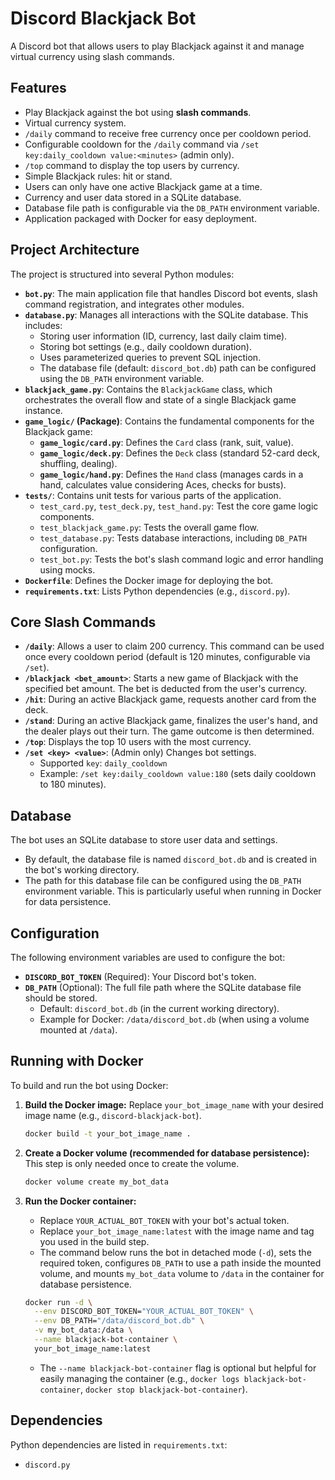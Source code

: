 # Discord Blackjack Bot

A Discord bot that allows users to play Blackjack against it and manage virtual currency using slash commands.

## Features

*   Play Blackjack against the bot using **slash commands**.
*   Virtual currency system.
*   `/daily` command to receive free currency once per cooldown period.
*   Configurable cooldown for the `/daily` command via `/set key:daily_cooldown value:<minutes>` (admin only).
*   `/top` command to display the top users by currency.
*   Simple Blackjack rules: hit or stand.
*   Users can only have one active Blackjack game at a time.
*   Currency and user data stored in a SQLite database.
*   Database file path is configurable via the `DB_PATH` environment variable.
*   Application packaged with Docker for easy deployment.

## Project Architecture

The project is structured into several Python modules:

*   **`bot.py`**: The main application file that handles Discord bot events, slash command registration, and integrates other modules.
*   **`database.py`**: Manages all interactions with the SQLite database. This includes:
    *   Storing user information (ID, currency, last daily claim time).
    *   Storing bot settings (e.g., daily cooldown duration).
    *   Uses parameterized queries to prevent SQL injection.
    *   The database file (default: `discord_bot.db`) path can be configured using the `DB_PATH` environment variable.
*   **`blackjack_game.py`**: Contains the `BlackjackGame` class, which orchestrates the overall flow and state of a single Blackjack game instance.
*   **`game_logic/` (Package)**: Contains the fundamental components for the Blackjack game:
    *   **`game_logic/card.py`**: Defines the `Card` class (rank, suit, value).
    *   **`game_logic/deck.py`**: Defines the `Deck` class (standard 52-card deck, shuffling, dealing).
    *   **`game_logic/hand.py`**: Defines the `Hand` class (manages cards in a hand, calculates value considering Aces, checks for busts).
*   **`tests/`**: Contains unit tests for various parts of the application.
    *   `test_card.py`, `test_deck.py`, `test_hand.py`: Test the core game logic components.
    *   `test_blackjack_game.py`: Tests the overall game flow.
    *   `test_database.py`: Tests database interactions, including `DB_PATH` configuration.
    *   `test_bot.py`: Tests the bot's slash command logic and error handling using mocks.
*   **`Dockerfile`**: Defines the Docker image for deploying the bot.
*   **`requirements.txt`**: Lists Python dependencies (e.g., `discord.py`).

## Core Slash Commands

*   **`/daily`**: Allows a user to claim 200 currency. This command can be used once every cooldown period (default is 120 minutes, configurable via `/set`).
*   **`/blackjack <bet_amount>`**: Starts a new game of Blackjack with the specified bet amount. The bet is deducted from the user's currency.
*   **`/hit`**: During an active Blackjack game, requests another card from the deck.
*   **`/stand`**: During an active Blackjack game, finalizes the user's hand, and the dealer plays out their turn. The game outcome is then determined.
*   **`/top`**: Displays the top 10 users with the most currency.
*   **`/set <key> <value>`**: (Admin only) Changes bot settings.
    *   Supported `key`: `daily_cooldown`
    *   Example: `/set key:daily_cooldown value:180` (sets daily cooldown to 180 minutes).

## Database

The bot uses an SQLite database to store user data and settings.
*   By default, the database file is named `discord_bot.db` and is created in the bot's working directory.
*   The path for this database file can be configured using the `DB_PATH` environment variable. This is particularly useful when running in Docker for data persistence.

## Configuration

The following environment variables are used to configure the bot:

*   **`DISCORD_BOT_TOKEN`** (Required): Your Discord bot's token.
*   **`DB_PATH`** (Optional): The full file path where the SQLite database file should be stored.
    *   Default: `discord_bot.db` (in the current working directory).
    *   Example for Docker: `/data/discord_bot.db` (when using a volume mounted at `/data`).

## Running with Docker

To build and run the bot using Docker:

1.  **Build the Docker image:**
    Replace `your_bot_image_name` with your desired image name (e.g., `discord-blackjack-bot`).
    ```bash
    docker build -t your_bot_image_name .
    ```

2.  **Create a Docker volume (recommended for database persistence):**
    This step is only needed once to create the volume.
    ```bash
    docker volume create my_bot_data
    ```

3.  **Run the Docker container:**
    *   Replace `YOUR_ACTUAL_BOT_TOKEN` with your bot's actual token.
    *   Replace `your_bot_image_name:latest` with the image name and tag you used in the build step.
    *   The command below runs the bot in detached mode (`-d`), sets the required token, configures `DB_PATH` to use a path inside the mounted volume, and mounts `my_bot_data` volume to `/data` in the container for database persistence.

    ```bash
    docker run -d \
      --env DISCORD_BOT_TOKEN="YOUR_ACTUAL_BOT_TOKEN" \
      --env DB_PATH="/data/discord_bot.db" \
      -v my_bot_data:/data \
      --name blackjack-bot-container \
      your_bot_image_name:latest
    ```
    *   The `--name blackjack-bot-container` flag is optional but helpful for easily managing the container (e.g., `docker logs blackjack-bot-container`, `docker stop blackjack-bot-container`).

## Dependencies

Python dependencies are listed in `requirements.txt`:
*   `discord.py`
